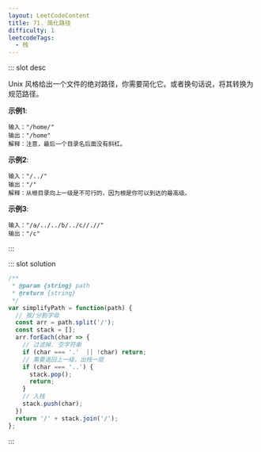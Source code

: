 ```yaml
---
layout: LeetCodeContent
title: 71. 简化路径
difficulty: 1
leetcodeTags:
  - 栈
---
```



::: slot desc

Unix 风格给出一个文件的绝对路径，你需要简化它。或者换句话说，将其转换为规范路径。

**示例1**:

```
输入："/home/"
输出："/home"
解释：注意，最后一个目录名后面没有斜杠。
```

**示例2**:

```
输入："/../"
输出："/"
解释：从根目录向上一级是不可行的，因为根是你可以到达的最高级。
```

**示例3**:

```
输入："/a/../../b/../c//.//"
输出："/c"
```
:::


::: slot solution

```javascript
/**
 * @param {string} path
 * @return {string}
 */
var simplifyPath = function(path) {
  // 按/分割字母
  const arr = path.split('/');
  const stack = [];
  arr.forEach(char => {
    // 过滤掉. 空字符串
    if (char === '.'  || !char) return;
    // 需要返回上一级，出栈一层
    if (char === '..') {
      stack.pop();
      return;
    }
    // 入栈
    stack.push(char);
  })
  return '/' + stack.join('/');
};
```

:::
